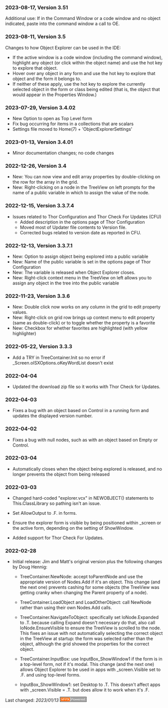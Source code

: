 
### 2023-08-17, Version 3.51

Additional use: If in the Command Window or a code window and no object indicated, paste into the command window a call to OE.

### 2023-08-11, Version 3.5

Changes to how Object Explorer can be used in the IDE:
* If the active window is a code window (including the command window), highlight any object (or click within the object name) and use the hot key to explore that object.
* Hover over any object in any form and use the hot key to explore that object and the form it belongs to.
* If neither of these apply, use the hot key to explore the currently selected object in the form or class being edited (that is, the object that would appear in the Properties Window.)

### 2023-07-29, Version 3.4.02

* New Option to open as Top Level form
* Fix bug occurring for items in a collections that are scalars
* Settings file moved to Home(7) + 'ObjectExplorerSettings'

### 2023-01-13, Version 3.4.01

* Minor documentation changes; no code changes

### 2022-12-26, Version 3.4

* New: You can now view and edit array properties by double-clicking on the row for the array in the grid.
* New: Right-clicking on a node in the TreeView on left prompts for the name of a public variable in which to assign the value of the node.

### 2022-12-15, Version 3.3.7.4

* Issues related to Thor Configuration and Thor Check For Updates (CFU)
    * Added description in the options page of Thor Configuration
    * Moved most of Updater file contents to Version file.
    * Corrected bugs related to version date as reported in CFU.

### 2022-12-13, Version 3.3.7.1

* New: Option to assign object being explored into a public variable
* New: Name of the public variable is set in the options page of Thor Configuration
* New: The variable is released when Object Explorer closes.
* New: Right-click context menu in the TreeView on left allows you to assign any object in the tree into the public variable

### 2022-11-23, Version 3.3.6

* New: Double click now works on any column in the grid to edit property values.  
* New: Right-click on grid row brings up context menu to edit property (same as double-click) or to toggle whether the property is a favorite
* New: Checkbox for whether favorites are highlighted (with yellow highlighter)

### 2022-05-22, Version 3.3.3

* Add a TRY in TreeContainer.Init so no error if _Screen.oISXOptions.oKeyWordList doesn't exist

### 2022-04-04

* Updated the download zip file so it works with Thor Check for Updates.

### 2022-04-03

* Fixes a bug with an object based on Control in a running form and updates the displayed version number.

### 2022-04-02

* Fixes a bug with null nodes, such as with an object based on Empty or Control.

### 2022-03-04

* Automatically closes when the object being explored is released, and no longer prevents the object from being released

### 2022-03-03

* Changed hard-coded "explorer.vcx" in NEWOBJECT() statements to This.ClassLibrary so pathing isn't an issue.

* Set AllowOutput to .F. in forms.

* Ensure the explorer form is visible by being positioned within _screen or the active form, depending on the setting of ShowWindow.

* Added support for Thor Check For Updates.

### 2022-02-28

* Initial release: Jim and Matt's original version plus the following changes by Doug Hennig:

    * TreeContainer.NewNode: accept toParentNode and use the appropriate version of Nodes.Add if it's an object. This change (and the next one) prevents cashing for some objects (the TreeView was getting cranky when changing the Parent property of a node).

    * TreeContainer.LoadObject and LoadOtherObject: call NewNode rather than using their own Nodes.Add calls.

    * TreeContainer.NavigateToObject: specifically set loNode.Expanded to .T. because calling Expand doesn't necessary do that, also call loNode.EnsureVisible to ensure the TreeView is scrolled to the node. This fixes an issue with not automatically selecting the correct object in the TreeView at startup: the form was selected rather than the object, although the grid showed the properties for the correct object.

    * TreeContainer.InputBox: use InputBox_ShowWindow1 if the form is in a top-level form, not if it's modal. This change (and the next one) allows Object Explorer to be used in apps with _screen.Visible set to .F. and using top-level forms.

    * InputBox_ShowWindow1: set Desktop to .T. This doesn't affect apps with _screen.Visible =  .T. but does allow it to work when it's .F.

Last changed: _2023/01/13_ ![Picture](Images/vfpxpoweredby_alternative.gif)
